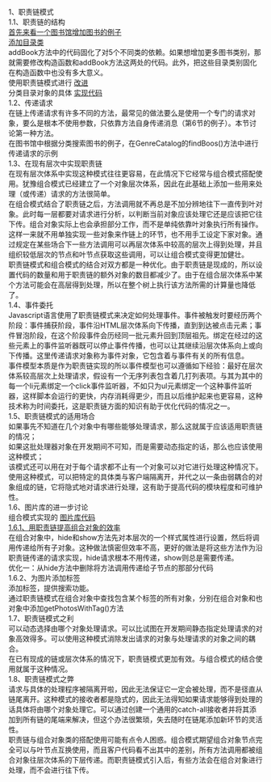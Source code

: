 1、职责链模式<br />
1.1、职责链的结构<br />
<a href="https://github.com/wchaowu/javascript-code/blob/master/JavaScript-Design-Patterns/The-Chain-of-Responsibility-Pattern/1%20-%20PublicLibrary%20class.js">
首先来看一个图书馆增加图书的例子
</a><br />
<a href="https://github.com/wchaowu/javascript-code/blob/master/JavaScript-Design-Patterns/The-Chain-of-Responsibility-Pattern/2%20-%20PublicLibrary%20class%20with%20hard-coded%20catalogs.js">
添加目录类
</a><br />
addBook方法中的代码固化了对5个不同类的依赖。如果想增加更多图书类别，那就需要修改构造函数和addBook方法这两处的代码。此外，把这些目录类别固化在构造函数中也没有多大意义。<br />
使用职责链模式进行
 <a href="https://github.com/wchaowu/javascript-code/blob/master/JavaScript-Design-Patterns/The-Chain-of-Responsibility-Pattern/3%20-%20PublicLibrary%20class%20with%20chain%20of%20responsibility%20catalogs.js">
改进
</a>
<br />
分类目录对象的具体
<a href="https://github.com/arthinking/Javascript/blob/master/Pro-JavaScript-Design-Patterns/Chapter17-The-Chain-of-Responsibility-Pattern/17.04%20-%20GenreCatalog%20and%20SciFiCatalog%20classes.js">
实现代码
</a>
<br />
1.2、传递请求<br />
在链上传递请求有许多不同的方法，最常见的做法要么是使用一个专门的请求对象，要么是根本不使用参数，只依靠方法自身传递消息（第6节的例子）。本节讨论第一种方法。<br />
在图书馆中根据分类搜索图书的例子，在GenreCatalog的findBoos()方法中进行传递请求的示例<br />
1.3、在现有层次中实现职责链<br />
在现有层次体系中实现这种模式往往更容易，在此情况下它经常与组合模式搭配使用。犹豫组合模式已经建立了一个对象层次体系，因此在此基础上添加一些用来处理（或传递）请求的方法很简单。<br />
在组合模式结合了职责链之后，方法调用就不再总是不加分辨地往下一直传到叶对象。此时每一层都要对请求进行分析，以判断当前对象应该处理它还是应该把它往下传。组合对象实际上也会承担部分工作，而不是单纯依靠叶对象执行所有操作。这样一来就不用单独实现一些对象来作链上的环节，也不用手工设定下家对象。通过规定在某些场合下一些方法调用可以再层次体系中较高的层次上得到处理，并且组织较低层次的节点和叶节点获取这些调用，可以让组合模式变得更加健壮。<br />
职责链模式和组合模式的结合对双方都是一种优化。由于职责链是现成的，所以设置代码的数量和用于职责链的额外对象的数目都减少了。由于在组合层次体系中某个方法可能会在高层得到处理，所以在整个树上执行该方法所需的计算量也降低了。<br />
1.4、事件委托<br />
Javascript语言使用了职责链模式来决定如何处理事件。事件被触发时要经历两个阶段：事件捕获阶段，事件沿HTML层次体系向下传播，直到到达被点击元素；事件冒泡阶段，在这个阶段事件会历经同一批元素升回到顶层祖先。绑定在经过的这些元素上的事件监听器既可以停止事件传播，也可以让其继续沿层次体系向上或向下传播。这里传递请求对象称为事件对象，它包含着与事件有关的所有信息。<br />
事件模型本质是作为职责链实现的所以事件模型也可以遵循如下经验：最好在层次体系较高层次上处理请求，假设有一个无序列表包含着几打列表项。与其为其中的每一个li元素绑定一个click事件监听器，不如只为ul元素绑定一个这种事件监听器，这样脚本会运行的更快，内存消耗得更少，而且以后维护起来也更容易，这种技术称为时间委托，这是职责链方面的知识有助于优化代码的情况之一。<br />
1.5、职责链模式的适用场合<br />
如果事先不知道在几个对象中有哪些能够处理请求，那么这就属于应该适用职责链的情况；<br />
如果这批处理器对象在开发期间不可知，而是需要动态指定的话，那么也应该使用这种模式；<br />
该模式还可以用在对于每个请求都不止有一个对象可以对它进行处理这种情况下。<br />
使用这种模式，可以把特定的具体类与客户端隔离开，并代之以一条由弱耦合的对象组成的链，它将隐式地对请求进行处理，这有助于提高代码的模块程度和可维护性。<br />
1.6、图片库的进一步讨论<br />
组合模式实现的
<a href="https://github.com/wchaowu/javascript-code/blob/master/JavaScript-Design-Patterns/The-Chain-of-Responsibility-Pattern/6%20-%20DynamicGallery%20class%20from%20Chapter%209.js">
图片库代码
</a>
<br />
<a href="https://github.com/arthinking/Javascript/blob/master/Pro-JavaScript-Design-Patterns/Chapter17-The-Chain-of-Responsibility-Pattern/17.07%20-%20DynamicGallery%20class%20with%20optimization.js">
1.6.1、用职责链提高组合对象的效率
</a>
<br />
在组合对象中，hide和show方法先对本层次的一个样式属性进行设置，然后将调用传递给所有子对象。这种做法慎密但效率不高，更好的做法是将这些方法作为沿职责链传递的请求实现，hide请求根本不用传递，show则总是需要传递。<br />
优化一：从hide方法中删除将方法调用传递给子节点的那部分代码<br />
1.6.2、为图片添加标签<br />
添加标签，提供搜索功能。<br />
通过职责链模式在组合对象中查找包含某个标签的所有对象，分别在组合对象和也对象中添加getPhotosWithTag()方法<br />
1.7、职责链模式之利<br />
可以动态选择由哪个对象处理请求。可以比试图在开发期间静态指定处理请求的对象高效得多。可以使用这种模式消除发出请求的对象与处理请求的对象之间的耦合。<br />
在已有现成的链或层次体系的情况下，职责链模式更加有效。与组合模式的结合使用就属于这种情况。<br />
1.8、职责链模式之弊<br />
请求与具体的处理程序被隔离开啦，因此无法保证它一定会被处理，而不是径直从链尾离开。这种模式的接收者都是隐式的，因此无法得知如果请求能够得到处理的话具体将由哪个对象处理它。可以通过创建一个通用的catch-all接收者并将其添加到所有链的尾端来解决，但这个办法很繁琐，失去随时在链尾添加新环节的灵活性。<br />
职责链与组合对象类的搭配使用可能有点令人困惑。组合模式期望组合对象节点完全可以与叶节点互换使用，而且客户代码看不出其中的差别，所有方法调用都被组合对象往层次体系的下层传递。而职责链模式引入后，有些方法会在组合对象进行处理，而不会进行往下传。